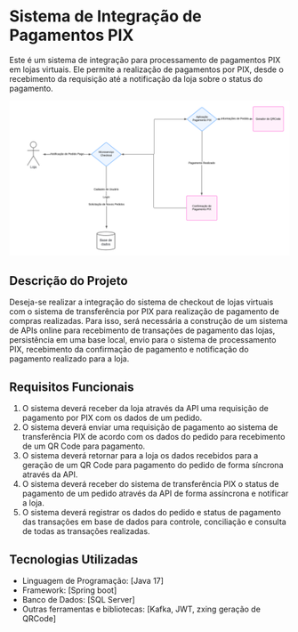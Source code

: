 # Sistema de Integração de Pagamentos PIX

Este é um sistema de integração para processamento de pagamentos PIX em lojas virtuais. Ele permite a realização de pagamentos por PIX, desde o recebimento da requisição até a notificação da loja sobre o status do pagamento.

![Imagem ilustrativa do sistema](imagens/Diagrama.png)

## Descrição do Projeto

Deseja-se realizar a integração do sistema de checkout de lojas virtuais com o sistema de transferência por PIX para realização de pagamento de compras realizadas. Para isso, será necessária a construção de um sistema de APIs online para recebimento de transações de pagamento das lojas, persistência em uma base local, envio para o sistema de processamento PIX, recebimento da confirmação de pagamento e notificação do pagamento realizado para a loja.

## Requisitos Funcionais

1. O sistema deverá receber da loja através da API uma requisição de pagamento por PIX com os dados de um pedido.
2. O sistema deverá enviar uma requisição de pagamento ao sistema de transferência PIX de acordo com os dados do pedido para recebimento de um QR Code para pagamento.
3. O sistema deverá retornar para a loja os dados recebidos para a geração de um QR Code para pagamento do pedido de forma síncrona através da API.
4. O sistema deverá receber do sistema de transferência PIX o status de pagamento de um pedido através da API de forma assíncrona e notificar a loja.
5. O sistema deverá registrar os dados do pedido e status de pagamento das transações em base de dados para controle, conciliação e consulta de todas as transações realizadas.

## Tecnologias Utilizadas

- Linguagem de Programação: [Java 17]
- Framework: [Spring boot]
- Banco de Dados: [SQL Server]
- Outras ferramentas e bibliotecas: [Kafka, JWT, zxing geração de QRCode]
